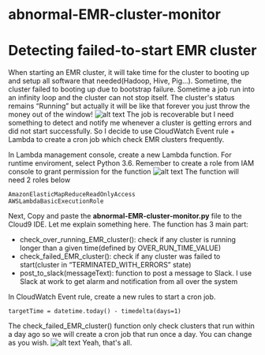 # abnormal-EMR-cluster-monitor
# **Detecting failed-to-start EMR cluster**

When starting an EMR cluster, it will take time for the cluster to booting up and setup all software that needed(Hadoop, Hive, Pig...). Sometime, the cluster failed to booting up due to bootstrap failure. 
Sometime a job run into an infinity loop and the cluster can not stop itself. The cluster's status remains “Running” but actually it will be like that forever you just throw the money out of the window!
![alt text](https://i.imgur.com/PsCjvjV.png)
The job is recoverable but I need something to detect and notify me whenever a cluster is getting errors and did not start successfully. So I decide to use CloudWatch Event rule + Lambda to create a cron job which check EMR clusters frequently.

In Lambda management console, create a new Lambda function.
For runtime enviroment, select Python 3.6.
Remember to create a role from IAM console to grant permission for the function 
![alt text](https://imgur.com/aWkShdI.png)
The function will need 2 roles below

```
AmazonElasticMapReduceReadOnlyAccess 
AWSLambdaBasicExecutionRole 
```

Next, Copy and paste the **abnormal-EMR-cluster-monitor.py** file to the Cloud9 IDE.
Let me explain something here.
The function has 3 main part:

* check_over_running_EMR_cluster(): check if any cluster is running longer than a given time(defined by OVER_RUN_TIME_VALUE)
* check_failed_EMR_cluster(): check if any cluster was failed to start(cluster in “TERMINATED_WITH_ERRORS” state)
* post_to_slack(messageText): function to post a message to Slack. I use Slack at work to get alarm and notification from all over the system

In CloudWatch Event rule, create a new rules to  start a cron job.

```
targetTime = datetime.today() - timedelta(days=1)
```

The check_failed_EMR_cluster() function only check clusters that run within a day ago so we will create a cron job that run once a day. You can change as you wish.
![alt text](https://i.imgur.com/CaVTODh.png)
Yeah, that's all.
